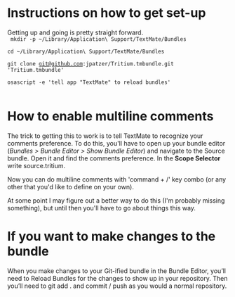 Instructions on how to get set-up
=================================
Getting up and going is pretty straight forward.  
  <code>
  mkdir -p ~/Library/Application\ Support/TextMate/Bundles  
  cd ~/Library/Application\ Support/TextMate/Bundles  
  git clone git@github.com:jpatzer/Tritium.tmbundle.git 'Tritium.tmbundle'  
  osascript -e 'tell app "TextMate" to reload bundles'  
  </code>
  
How to enable multiline comments
================================
The trick to getting this to work is to tell TextMate to recognize your comments preference. To do this, you'll have to open up your bundle editor (*Bundles > Bundle Editor > Show Bundle Editor*) and navigate to the Source bundle. Open it and find the comments preference. In the **Scope Selector** write source.tritium. 

Now you can do multiline comments with 'command + /' key combo (or any other that you'd like to define on your own).

At some point I may figure out a better way to do this (I'm probably missing something), but until then you'll have to go about things this way.

If you want to make changes to the bundle
=========================================
When you make changes to your Git-ified bundle in the Bundle Editor, you’ll need to Reload Bundles for the changes to show up in your repository. Then you’ll need to git add . and commit / push as you would a normal repository.

